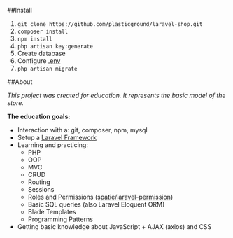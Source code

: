 ##Install

1) `git clone https://github.com/plasticground/laravel-shop.git`
2) `composer install`
3) `npm install`
4) `php artisan key:generate`
5) Create database
6) Configure [.env](https://laravel.com/docs/8.x/configuration#environment-configuration)
7) `php artisan migrate`

##About

*This project was created for education. It represents the basic model of the store.*

**The education goals:**

- Interaction with a: git, composer, npm, mysql
- Setup a [Laravel Framework](https://laravel.com)
- Learning and practicing:
  - PHP
  - OOP
  - MVC
  - CRUD
  - Routing
  - Sessions
  - Roles and Permissions ([spatie/laravel-permission](https://github.com/spatie/laravel-permission))
  - Basic SQL queries (also Laravel Eloquent ORM)
  - Blade Templates
  - Programming Patterns
- Getting basic knowledge about JavaScript + AJAX (axios) and CSS
